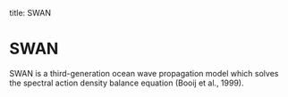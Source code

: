 title: SWAN

# SWAN

SWAN is a third-generation ocean wave propagation model which solves the spectral action density balance equation (Booij et al., 1999).
